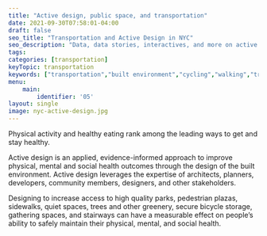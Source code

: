 ```yaml
---
title: "Active design, public space, and transportation"
date: 2021-09-30T07:58:01-04:00
draft: false
seo_title: "Transportation and Active Design in NYC"
seo_description: "Data, data stories, interactives, and more on active design, public space, and transportation."
tags: 
categories: [transportation]
keyTopic: transportation
keywords: ["transportation","built environment","cycling","walking","transit","subways","buses","cycling","biking","infrastructure"]
menu:
    main:
        identifier: '05'
layout: single
image: nyc-active-design.jpg
---
```


Physical activity and healthy eating rank among the leading ways to get and stay healthy. 

Active design is an applied, evidence-informed approach to improve physical, mental and social health outcomes through the design of the built environment. Active design leverages the expertise of architects, planners, developers, community members, designers, and other stakeholders.

Designing to increase access to high quality parks, pedestrian plazas, sidewalks, quiet spaces, trees and other greenery, secure bicycle storage, gathering spaces, and stairways can have a measurable effect on people’s ability to safely maintain their physical, mental, and social health.